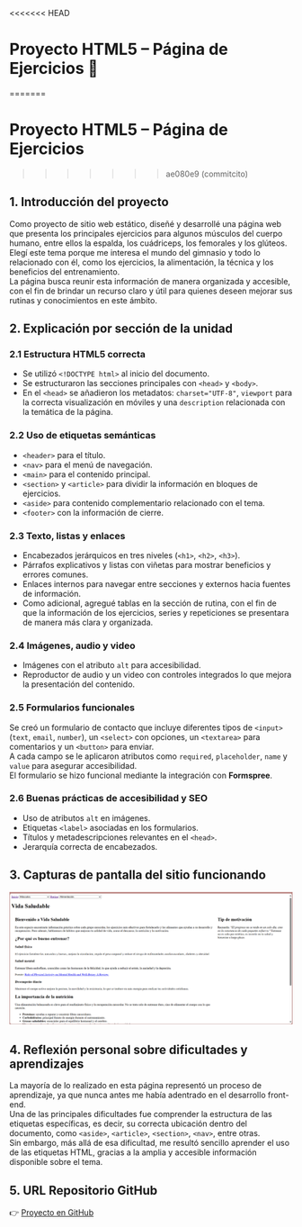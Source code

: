 <<<<<<< HEAD
# Proyecto HTML5 – Página de Ejercicios 💪
=======
# Proyecto HTML5 – Página de Ejercicios 
>>>>>>> ae080e9 (commitcito)

## 1. Introducción del proyecto
Como proyecto de sitio web estático, diseñé y desarrollé una página web que presenta los principales ejercicios para algunos músculos del cuerpo humano, entre ellos la espalda, los cuádriceps, los femorales y los glúteos.  
Elegí este tema porque me interesa el mundo del gimnasio y todo lo relacionado con él, como los ejercicios, la alimentación, la técnica y los beneficios del entrenamiento.  
La página busca reunir esta información de manera organizada y accesible, con el fin de brindar un recurso claro y útil para quienes deseen mejorar sus rutinas y conocimientos en este ámbito.

## 2. Explicación por sección de la unidad

### 2.1 Estructura HTML5 correcta
- Se utilizó `<!DOCTYPE html>` al inicio del documento.  
- Se estructuraron las secciones principales con `<head>` y `<body>`.  
- En el `<head>` se añadieron los metadatos: `charset="UTF-8"`, `viewport` para la correcta visualización en móviles y una `description` relacionada con la temática de la página.

### 2.2 Uso de etiquetas semánticas
- `<header>` para el título.  
- `<nav>` para el menú de navegación.  
- `<main>` para el contenido principal.  
- `<section>` y `<article>` para dividir la información en bloques de ejercicios.  
- `<aside>` para contenido complementario relacionado con el tema.  
- `<footer>` con la información de cierre.  

### 2.3 Texto, listas y enlaces
- Encabezados jerárquicos en tres niveles (`<h1>`, `<h2>`, `<h3>`).  
- Párrafos explicativos y listas con viñetas para mostrar beneficios y errores comunes.
- Enlaces internos para navegar entre secciones y externos hacia fuentes de información.
- Como adicional, agregué tablas en la sección de rutina, con el fin de que la información de los ejercicios, series y repeticiones se presentara de manera más clara y organizada.

### 2.4 Imágenes, audio y video
- Imágenes con el atributo `alt` para accesibilidad.  
- Reproductor de audio y un video con controles integrados lo que mejora la presentación del contenido.

### 2.5 Formularios funcionales
Se creó un formulario de contacto que incluye diferentes tipos de `<input>` (`text`, `email`, `number`), un `<select>` con opciones, un `<textarea>` para comentarios y un `<button>` para enviar.  
A cada campo se le aplicaron atributos como `required`, `placeholder`, `name` y `value` para asegurar accesibilidad.  
El formulario se hizo funcional mediante la integración con **Formspree**.  

### 2.6 Buenas prácticas de accesibilidad y SEO
- Uso de atributos `alt` en imágenes.  
- Etiquetas `<label>` asociadas en los formularios.  
- Títulos y metadescripciones relevantes en el `<head>`.  
- Jerarquía correcta de encabezados.  

## 3. Capturas de pantalla del sitio funcionando
![Captura del sitio](/captura.png)

## 4. Reflexión personal sobre dificultades y aprendizajes
La mayoría de lo realizado en esta página representó un proceso de aprendizaje, ya que nunca antes me había adentrado en el desarrollo front-end.  
Una de las principales dificultades fue comprender la estructura de las etiquetas específicas, es decir, su correcta ubicación dentro del documento, como `<aside>`, `<article>`, `<section>`, `<nav>`, entre otras.  
Sin embargo, más allá de esa dificultad, me resultó sencillo aprender el uso de las etiquetas HTML, gracias a la amplia y accesible información disponible sobre el tema.  

## 5. URL Repositorio GitHub
👉 [Proyecto en GitHub](https://github.com/Nicolezha/ProyectoHTML5.git)
